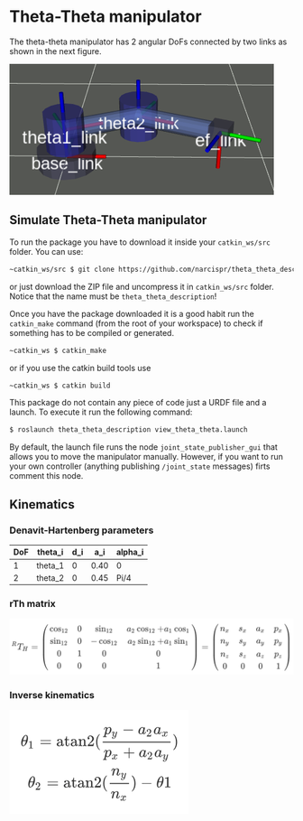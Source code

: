 # Theta-Theta manipulator

The theta-theta manipulator has 2 angular DoFs connected by two links as shown in the next figure.

![](./t1t2.png)

## Simulate Theta-Theta manipulator
To run the package you have to download it inside your `catkin_ws/src` folder. You can use:

```bash
~catkin_ws/src $ git clone https://github.com/narcispr/theta_theta_description.git
```
or just download the ZIP file and uncompress it in `catkin_ws/src` folder. Notice that the name must be `theta_theta_description`!

Once you have the package downloaded it is a good habit run the `catkin_make` command (from the root of your workspace) to check if something has to be compiled or generated.

```bash
~catkin_ws $ catkin_make
```

or if you use the catkin build tools use

```bash
~catkin_ws $ catkin build
```

This package do not contain any piece of code just a URDF file and a launch. To execute it run the following command:

```bash
$ roslaunch theta_theta_description view_theta_theta.launch
```
By default, the launch file runs the node `joint_state_publisher_gui` that allows you to move the manipulator manually. However, if you want to run your own controller (anything publishing `/joint_state` messages) firts comment this node.

## Kinematics 

### Denavit-Hartenberg parameters 

| DoF  | theta_i | d_i  | a_i​  | alpha_i​ |
| ---- | ------- | ---- | ---- | ------- |
| 1    | theta_1 | 0    | 0.40 | 0       |
| 2    | theta_2​ | 0    | 0.45 | Pi/4    |

###  rTh matrix

![](./docs/rTh.png)

### Inverse kinematics

![](./docs/ik.png)

